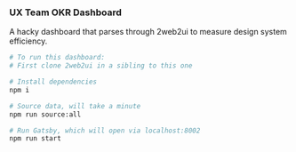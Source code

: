 ### UX Team OKR Dashboard

A hacky dashboard that parses through 2web2ui to measure design system efficiency.

```bash
# To run this dashboard:
# First clone 2web2ui in a sibling to this one

# Install dependencies
npm i 

# Source data, will take a minute
npm run source:all

# Run Gatsby, which will open via localhost:8002
npm run start
```
